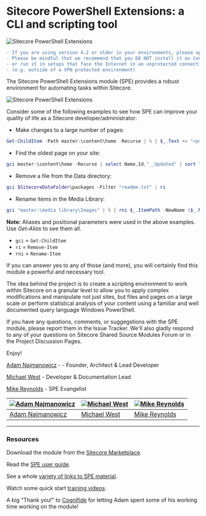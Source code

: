 # Sitecore PowerShell Extensions: a CLI and scripting tool

![Sitecore PowerShell Extensions](https://raw.githubusercontent.com/SitecorePowerShell/Console/master/readme-console-ise.png)

```diff
- If you are using version 4.2 or older in your environments, please update them to 4.3 ASAP
- Please be mindful that we recommend that you DO NOT install it on Content Delivery servers
- or run it in setups that face the Internet in an unprotected connections 
- (e.g. outside of a VPN protected environment)
```

The Sitecore PowerShell Extensions module (SPE) provides a robust environment for automating tasks within Sitecore.

![Sitecore PowerShell Extensions](https://raw.githubusercontent.com/SitecorePowerShell/Console/master/readme-ise.gif)

Consider some of the following examples to see how SPE can improve your quality of life as a Sitecore developer/administrator:

- Make changes to a large number of pages:
```powershell
Get-ChildItem -Path master:\content\home -Recurse | % { $_.Text += "<p>Updated with SPE</p>"  }
```

- Find the oldest page on your site:
```powershell
gci master:\content\home -Recurse | select Name,Id,"__Updated" | sort "__Updated"
```

- Remove a file from the Data directory:
```powershell
gci $SitecoreDataFolder\packages -Filter "readme.txt" | ri
```

- Rename items in the Media Library:
```powershell
gci "master:\media library\Images" | % { rni $_.ItemPath -NewName ($_.Name + "-old") }
```

**Note:** Aliases and positional parameters were used in the above examples. Use *Get-Alias* to see them all.

* `gci` = `Get-ChildItem`
* `ri` = `Remove-Item`
* `rni` = `Rename-Item`

If you can answer yes to any of those (and more), you will certainly find this module a powerful and necessary tool.

The idea behind the project is to create a scripting environment to work within Sitecore on a granular level to allow you to apply complex modifications and manipulate not just sites, but files and pages on a large scale or perform statistical analysis of your content using a familiar and well documented query language Windows PowerShell.

If you have any questions, comments, or suggegstions with the SPE module, please report them in the Issue Tracker. We'll also gladly respond to any of your questions on Sitecore Shared Source Modules Forum or in the Project Discussion Pages.

Enjoy!

[Adam Najmanowicz](http://blog.najmanowicz.com/) - - Founder, Architect & Lead Developer

[Michael West](http://michaellwest.blogspot.com) - Developer & Documentation Lead

[Mike Reynolds](http://sitecorejunkie.com/) - SPE Evangelist


[![Adam Najmanowicz](https://avatars2.githubusercontent.com/u/1209953?v=3&s=144)](https://github.com/AdamNaj) | [![Michael West](https://gravatar.com/avatar/a2914bafbdf4e967701eb4732bde01c5?s=144)](https://github.com/michaellwest) | [![Mike Reynolds](https://gravatar.com/avatar/cb60f2c25deefe0f05b4157cc638fad5?s=144)](https://github.com/scjunkie)
---|---|---
[Adam Najmanowicz](https://blog.najmanowicz.com) | [Michael West](https://michaellwest.blogspot.com) | [Mike Reynolds](https://sitecorejunkie.com)

---

### Resources

Download the module from the [Sitecore Marketplace](http://marketplace.sitecore.net/en/Modules/Sitecore_PowerShell_console.aspx).

Read the [SPE user guide](http://sitecorepowershell.gitbooks.io/sitecore-powershell-extensions/).

See a whole [variety of links to SPE material](http://blog.najmanowicz.com/sitecore-powershell-console/).

Watch some quick start [training videos](http://www.youtube.com/playlist?list=PLph7ZchYd_nCypVZSNkudGwPFRqf1na0b).

A big "Thank you!" to [Cognifide](http://www.cognifide.com/) for letting Adam spent some of his working time working on the module!

